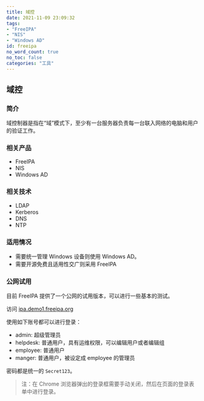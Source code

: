 ```yaml
---
title: 域控
date: 2021-11-09 23:09:32
tags:
- "FreeIPA"
- "NIS"
- "Windows AD"
id: freeipa
no_word_count: true
no_toc: false
categories: "工具"
---
```


## 域控

### 简介

域控制器是指在“域”模式下，至少有一台服务器负责每一台联入网络的电脑和用户的验证工作。

### 相关产品

- FreeIPA
- NIS
- Windows AD

### 相关技术

- LDAP
- Kerberos
- DNS
- NTP

### 适用情况

- 需要统一管理 Windows 设备则使用 Windows AD。
- 需要开源免费且适用性交广则采用 FreeIPA

### 公网试用

目前 FreeIPA 提供了一个公网的试用版本，可以进行一些基本的测试。

访问 [ipa.demo1.freeipa.org](http://ipa.demo1.freeipa.org)

使用如下账号都可以进行登录：

- admin: 超级管理员
- helpdesk: 普通用户，具有运维权限，可以编辑用户或者编辑组
- employee: 普通用户
- manger: 普通用户，被设定成 employee 的管理员

密码都是统一的 `Secret123`。

> 注：在 Chrome 浏览器弹出的登录框需要手动关闭，然后在页面的登录表单中进行登录。